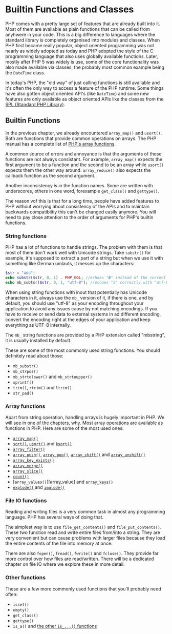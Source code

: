 # Builtin Functions and Classes

PHP comes with a pretty large set of features that are already built into it. Most of them are available as plain functions that can be called from anyhwere in your code. This is a big difference to languages where the standard library is completely organised into modules and classes. When PHP first became really popular, object oriented programming was not nearly as widely adopted as today and PHP adopted the style of the C programming language that also uses globally available functions. Later, mostly after PHP 5 was widely is use, some of the core functionality was also made available via classes, the probably most common example being the `DateTime` class.

In today's PHP, the "old way" of just calling functions is still available and it's often the only way to access a feature of the PHP runtime. Some things have also gotten object oriented API's (like `DateTime`) and some new features are only available as object oriented APIs like the classes from the [SPL (Standard PHP Library)](http://php.net/manual/en/book.spl.php).

## Builtin Functions

In the previous chapter, we already encountered `array_map()` and `usort()`. Both are functions that provide common operations on arrays. The PHP manual has a complete list of [PHP's array functions](http://php.net/manual/en/ref.array.php).

A common source of errors and annoyance is that the arguments of these functions are not always consistant. For axample, `array_map()` expects the first argument to be a function and the second to be an array while `usort()` expects them the other way around. `array_reduce()` also expects the callback function as the second argument.

Another inconsistency is in the function names. Some are written with underscores, others in one word, forexample `get_class()` and `gettype()`.

The reason vof this is that for a long time, people have added features to PHP without worrying about consistency of the APIs and to maintain backwards compatibiltiy this can't be changed easily anymore. You will need to pay close attention to the order of arguments for PHP's builtin functions.

### String functions

PHP has a lot of functions to handle strings. The problem with them is that most of them don't work well with Unicode strings. Take `substr()` for example, it's supposed to extract a part of a string but when we use it with something like German umlauts, it messes up the characters:

```php
$str = "äöü";
echo substr($str, 0, 1) . PHP_EOL; //echoes "�" instead of the correct "ä"
echo mb_subtsr($str, 0, 1, "utf-8"); //echoes "ä" correctly with "utf-8" as encoding argument
```

When using string functions with inout that potentially has Unicode characters in it, always use the `mb_` version of it, if there is one, and by default, you should use "utf-8" as your encoding throughout your application to avoid any issues cause by not matching encodings. If you have to receive or send data to external systems in ad different encoding, convert the encoding right at the edges of your application and keep everything as UTF-8 internally.

The `mb_` string functions are provided by a PHP extension called "mbstring", it is usually installed by default.

These are some of the most commonly used string functions. You should definitely read about those:

 * `mb_substr()`
 * `mb_strpos()`
 * `mb_strtolower()` and `mb_strtoupper()`
 * `sprintf()`
 * `trim()`, `rtrim()` and `ltrim()`
 * `str_pad()`

### Array functions

Apart from string operation, handling arrays is hugely important in PHP. We will see in one of the chapters, why. Most array operations are available as functions in PHP. Here are some of the most used ones:

 * [`array_map()`][array_map]
 * [`sort()`][sort], [`usort()`][usort] and [`ksort()`][ksort]
 * [`array_filter()`][array_filter]
 * [`array_push()`][array_push], [`array_pop()`][array_pop], [`array_shift()`][array_shift] and [`array_unshift()`][array_unshift]
 * [`array_key_exists()`][array_key_exists]
 * [`array_merge()`][array_merge]
 * [`array_slice()`][array_slice]
 * [`count()`][count]
 * [`array_values()`][array_value] and [`array_keys()`][array_keys]
 * [`explode()`][explode] and [`implode()`][implode]

### File IO functions

Reading and writing files is a very common task in almost any programming language. PHP has several ways of doing that.

The simplest way is to use `file_get_contents()` and `file_put_contents()`. These two function read and write entire files from/into a string. They are very convenient but can cause problems with larger files because they load the entire contents of the file into memory at once.

There are also `fopen()`, `fread()`, `fwrite()` and `fclose()`. They provide far more control over how files are read/written. There will be a dedicated chapter on file IO where we explore these in more detail.

### Other functions

These are a few more commonly used functions that you'll probably need often:

 * `isset()`
 * `empty()`
 * `get_class()`
 * `gettype()`
 * `is_a()` and [the other `is_...()` functions](http://php.net/manual/en/ref.var.php)
 

[isset]: http://php.net/manual/en/function.isset.php
[empty]: http://php.net/manual/en/function.empty.php
[get_class]: http://php.net/manual/en/function.get-class.php
[gettype]: http://php.net/manual/en/function.gettype
[is_a]: http://php.net/manual/en/function.is-a.php

[array_map]: http://php.net/manual/en/function.array-map.php
[sort]: http://php.net/manual/en/function.sort.php
[usort]: http://php.net/manual/en/function.usort.php
[ksort]: http://php.net/manual/en/function.ksort.php
[array_filter]: http://php.net/manual/en/function.array-filter.php
[array_push]: http://php.net/manual/en/function.array-push.php
[array_pop]: http://php.net/manual/en/function.array-pop.php
[array_shift]: http://php.net/manual/en/function.array-shift.php
[array_unshift]: http://php.net/manual/en/function.array-unshift.php
[array_key_exists]: http://php.net/manual/en/function.array-key-exists.php
[array_merge]: http://php.net/manual/en/function.array-merge.php
[array_slice]: http://php.net/manual/en/function.array-slice.php
[count]: http://php.net/manual/en/function.count.php
[array_values]: http://php.net/manual/en/function.array-values.php
[array_keys]: http://php.net/manual/en/function.array-keys.php
[explode]: http://php.net/manual/en/function.explode.php
[implode]: http://php.net/manual/en/function.implode.php
